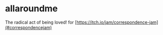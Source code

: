 # allaroundme
The radical act of being loved! for [https://itch.io/jam/correspondence-jam](#correspondencejam)
